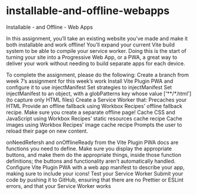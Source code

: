 # installable-and-offline-webapps
Installable - and Offline  - Web Apps

In this assignment, you’ll take an existing website you’ve made and make it both installable and work offline! You’ll expand your current Vite build system to be able to compile your service worker. Doing this is the start of turning your site into a Progressive Web App, or a PWA, a great way to deliver your work without needing to build separate apps for each device.

To complete the assignment, please do the following:
Create a branch from week 7’s assignment for this week’s work
Install Vite Plugin PWA and configure it to use injectManifest
Set strategies to injectManifest
Set injectManifest to an object, with a globPatterns key whose value ['**/*.html'] (to capture only HTML files)
Create a Service Worker that:
Precaches your HTML
Provide an offline fallback using Workbox Recipes’ offline fallback recipe. Make sure you create a separate offline page!
Cache CSS and JavaScript using Workbox Recipes’ static resources cache recipe
Cache images using Workbox Recipes’ image cache recipe
Prompts the user to reload their page on new content.

onNeedRefersh and onOfflineReady from the Vite Plugin PWA docs are functions you need to define. Make sure you display the appropriate buttons, and make them do the appropriate things, inside those function definitions; the buttons and functionality aren’t automatically handled.
Configure Vite Plugin PWA with a web app manifest to describe your app, making sure to include your icons!
Test your Service Worker
Submit your code by pushing it to GitHub, ensuring that there are no Prettier or ESLint errors, and that your Service Worker works

